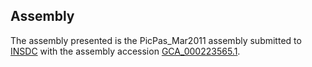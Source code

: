 

Assembly
--------

The assembly presented is the PicPas\_Mar2011 assembly submitted to
[INSDC](http://www.insdc.org) with the assembly accession
[GCA\_000223565.1](http://www.ebi.ac.uk/ena/data/view/GCA_000223565.1).
